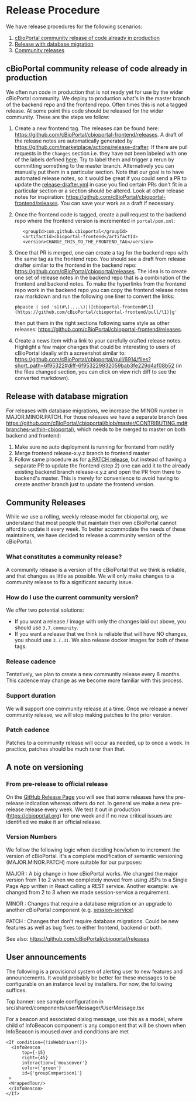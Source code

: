 # Release Procedure
We have release procedures for the following scenarios:

1. [cBioPortal community release of code already in production](#cbioportal-community-release-of-code-already-in-production)
2. [Release with database migration](#Release-with-database-migration)
3. [Community releases](#community-releases)

## cBioPortal community release of code already in production
We often run code in production that is not ready yet for use by the wider
cBioPortal community. We deploy to production what's in the master branch of
the backend repo and the frontend repo. Often times this is not a tagged
release. At some point this code should be released for the wider community.
These are the steps we follow:

1. Create a new frontend tag. The releases can be found here:
   https://github.com/cBioPortal/cbioportal-frontend/releases. A draft of the release notes are automatically generated by https://github.com/marketplace/actions/release-drafter. If there are pull requests in the `Changes` section i.e. they have not been labeled with one of the labels defined [here](https://github.com/cBioPortal/cbioportal-frontend/blob/master/.github/release-drafter.yml). Try to label them and trigger a rerun by committing something to the master branch. Alternatively you can manually put them in a particular section. Note that our goal is to have automated release notes, so it would be great if you could send a PR to update the [release-drafter.yml](https://github.com/cBioPortal/cbioportal-frontend/blob/master/.github/release-drafter.yml) in case you find certain PRs don't fit in a particular section or a section should be altered. Look at other release notes for inspiration:
   https://github.com/cBioPortal/cbioportal-frontend/releases. You can save
   your work as a draft if necessary.
2. Once the frontend code is tagged, create a pull request to the backend repo
   where the frontend version is incremented in `portal/pom.xml`:
   ```
	  <groupId>com.github.cbioportal</groupId>
	  <artifactId>cbioportal-frontend</artifactId>
	  <version>CHANGE_THIS_TO_THE_FRONTEND_TAG</version>
   ```
3. Once that PR is merged, one can create a tag for the backend repo with the
   same tag as the frontend repo. You should see a draft from release drafter similar to the frontend in the backend repo: https://github.com/cBioPortal/cbioportal/releases. The idea is to create one set of release notes in the backend repo that is a combination of the frontend and backend notes. To make the hyperlinks from the frontend repo work in the backend repo you can copy the frontend release notes raw markdown and run the following one liner to convert the links:
   
   ```
   pbpaste | sed 's|(#\(....\)|([cbioportal-frontend#\1](https://github.com/cBioPortal/cbioportal-frontend/pull/\1)|g'
   ```
   then put them in the right sections following same style as other releases: https://github.com/cBioPortal/cbioportal-frontend/releases.
4. Create a news item with a link to your carefully crafted release notes. Highlight a few major changes that could be interesting to users of cBioPortal ideally with a screenshot similar to: https://github.com/cBioPortal/cbioportal/pull/6914/files?short_path=6f95322#diff-6f953229832059bab3fe229d4af08b52 (in the files changed section, you can click on view rich diff to see the converted markdown). 
   
## Release with database migration
For releases with database migrations, we increase the MINOR number in MAJOR.MINOR.PATCH.
For those releases we have a separate branch (see
https://github.com/cBioPortal/cbioportal/blob/master/CONTRIBUTING.md#branches-within-cbioportal),
which needs to be merged to master on both backend and frontend:

1. Make sure no auto deployment is running for frontend from netlify
2. Merge frontend release-x.y.z branch to frontend master
3. Follow same procedure as for [a PATCH
   release](#cbioportal-community-release-of-code-already-in-production),
   but instead of having a separate PR to update the frontend (step 2) one can
   add it to the already existing backend branch release-x.y.z and open the PR
   from there to backend's master. This is merely for convenience to avoid
   having to create another branch just to update the frontend version.

## Community Releases
While we use a rolling, weekly release model for cbioportal.org, we understand that most people that maintain their
own cBioPortal cannot afford to update it every week. To better accommodate the needs of these maintainers, we have
decided to release a community version of the cBioPortal.

### What constitutes a community release?
A community release is a version of the cBioPortal that we think is reliable, and that changes as little as possible. We
will only make changes to a community release to fix a significant security issue.

### How do I use the current community version?
We offer two potential solutions:
- If you want a release / image with only the changes laid out above, you should
use `3.7.community`.
- If you want a release that we think is reliable that will have NO changes, you should use `3.7.31`.
We also release docker images for both of these tags. 

### Release cadence
Tentatively, we plan to create a new community release every 6 months. This cadence may change as we become more
familiar with this process.

### Support duration
We will support one community release at a time. Once we release a newer community release, we will stop making patches
to the prior version.

### Patch cadence
Patches to a community release will occur as needed, up to once a week. In practice, patches should be much rarer than
that.

## A note on versioning

### From pre-release to official release
On the [GitHub Release Page](https://github.com/cBioPortal/cbioportal/releases) you
will see that some releases have the pre-release indication whereas others do not. In general 
we make a new pre-release release every week. We test it out in production 
(https://cbioportal.org) for one week and if no new critical issues are identified
we make it an official release.

### Version Numbers
We follow the following logic when deciding how/when to increment the version
of cBioPortal. It's a complete modification of semantic versioning
(MAJOR.MINOR.PATCH) more suitable for our purposes:

MAJOR
: A big change in how cBioPortal works. We changed the major version from 1 to
2 when we completely moved from using JSPs to a Single Page App written in
React calling a REST service. Another example: we changed from 2 to 3 when we made session-service a requirement.

MINOR
: Changes that require a database migration or an upgrade to another cBioPortal component (e.g. [session-service](https://docs.cbioportal.org/2.1-deployment/architecture-overview))

PATCH
: Changes that don't require database migrations. Could be new features as well as bug fixes to either frontend, backend or both.

See also: https://github.com/cBioPortal/cbioportal/releases

## User announcements
The following is a provisional system of alerting user to new features and announcements. It would probably be better for these messages to be configurable on an instance level by installers.  For now, the following suffices.

Top banner: see sample configuration in src/shared/components/userMessager/UserMessage.tsx

For a beacon and associated dialog message, use this as a model, where child of InfoBeacon component is any component that will be shown when InfoBeacon is moused over and conditions are met

```
<If condition={!isWebdriver()}>
  <InfoBeacon
      top={-15}
      right={45}
      interaction={'mouseover'}
      color={'green'}
      id={'groupComparison1'}
 >
 <WrappedTour/>
 </InfoBeacon>
</If>
```
